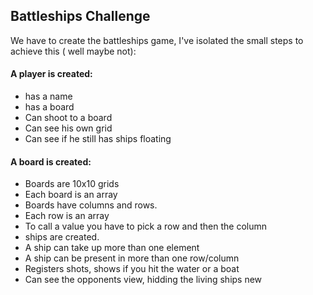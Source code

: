 ## Battleships Challenge

We have to create the battleships game, I've isolated the small steps to achieve this ( well maybe not):

#### A player is created:

* has a name
* has a board
* Can shoot to a board
* Can see his own grid
* Can see if he still has ships floating

#### A board is created:

* Boards are 10x10 grids
* Each board is an array
* Boards have columns and rows.
* Each row is an array
* To call a value you have to pick a row and then the column
* ships are created.
* A ship can take up more than one element
* A ship can be present in more than one row/column
* Registers shots, shows if you hit the water or a boat
* Can see the opponents view, hidding the living ships new
